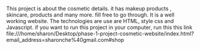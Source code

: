 This project is about the cosmetic details.
it has makeup products , skincare, products and many more.
fill free to go through.
It is a well working website.
The technologies are use are HTML, style css and Javascript.
if you want to run this project in your computer, run this this link file:///home/sharon/Desktop/phase-1-project-cosmetic-website/index.html?email_address=sharonche%40gmail.com#shop
